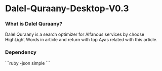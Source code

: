 Dalel-Quraany-Desktop-V0.3
==========================


<h3>What is Dalel Quraany?</h3>
    Dalel Quraany is a search optimizer for Alfanous services by choose HighLight Words in article and return with top Ayas related with this article.
    
<h3>Dependency</h3>
```ruby
-json simple
```

